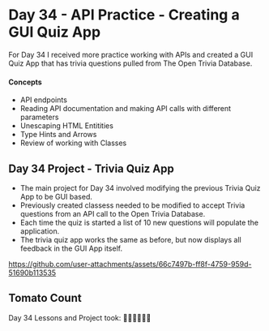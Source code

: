 # Day 34 - API Practice - Creating a GUI Quiz App

For Day 34 I received more practice working with APIs and created a GUI Quiz App that has trivia questions pulled from The Open Trivia Database. 

#### Concepts
* API endpoints
* Reading API documentation and making API calls with different parameters 
* Unescaping HTML Entitities 
* Type Hints and Arrows
* Review of working with Classes
  

## Day 34 Project - Trivia Quiz App
* The main project for Day 34 involved modifying the previous Trivia Quiz App to be GUI based. 
* Previously created classess needed to be modified to accept Trivia questions from an API call to the Open Trivia Database.
* Each time the quiz is started a list of 10 new questions will populate the application.
* The trivia quiz app works the same as before, but now displays all feedback in the GUI App itself. 





https://github.com/user-attachments/assets/66c7497b-ff8f-4759-959d-51690b113535





## Tomato Count

Day 34 Lessons and Project took: 🍅🍅🍅🍅🍅🍅



















